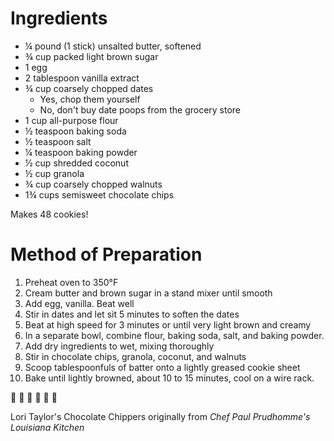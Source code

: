 # Ingredients
- ¼ pound (1 stick) unsalted butter, softened
- ¾ cup packed light brown sugar
- 1 egg
- 2 tablespoon vanilla extract
- ¾ cup coarsely chopped dates
  - Yes, chop them yourself
  - No, don't buy date poops from the grocery store
- 1 cup all-purpose flour
- ½ teaspoon baking soda
- ½ teaspoon salt
- ¼ teaspoon baking powder
- ½ cup shredded coconut
- ½ cup granola
- ¾ cup coarsely chopped walnuts
- 1¾ cups semisweet chocolate chips

Makes 48 cookies!

# Method of Preparation
1. Preheat oven to 350°F
2. Cream butter and brown sugar in a stand mixer until smooth
3. Add egg, vanilla. Beat well
4. Stir in dates and let sit 5 minutes to soften the dates
5. Beat at high speed for 3 minutes or until very light brown and creamy
6. In a separate bowl, combine flour, baking soda, salt, and baking powder.
7. Add dry ingredients to wet, mixing thoroughly
8. Stir in chocolate chips, granola, coconut, and walnuts
9. Scoop tablespoonfuls of batter onto a lightly greased cookie sheet
10. Bake until lightly browned, about 10 to 15 minutes, cool on a wire rack.

:tada: :cookie: :tada: :cookie: :tada: :cookie:

Lori Taylor's Chocolate Chippers originally from _Chef Paul Prudhomme's Louisiana Kitchen_
